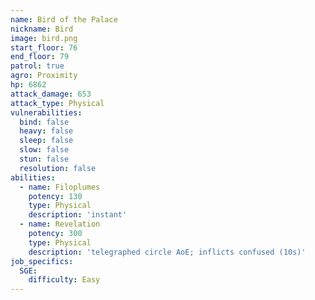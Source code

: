 ```yaml
---
name: Bird of the Palace
nickname: Bird
image: bird.png
start_floor: 76
end_floor: 79
patrol: true
agro: Proximity
hp: 6862
attack_damage: 653
attack_type: Physical
vulnerabilities:
  bind: false
  heavy: false
  sleep: false
  slow: false
  stun: false
  resolution: false
abilities:
  - name: Filoplumes
    potency: 130
    type: Physical
    description: 'instant'
  - name: Revelation
    potency: 300
    type: Physical
    description: 'telegraphed circle AoE; inflicts confused (10s)'
job_specifics:
  SGE:
    difficulty: Easy
---
```

